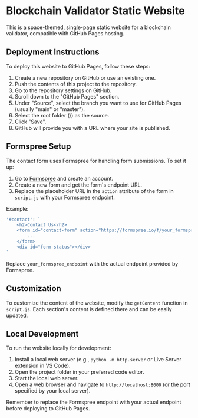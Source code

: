 # Blockchain Validator Static Website

This is a space-themed, single-page static website for a blockchain validator, compatible with GitHub Pages hosting.

## Deployment Instructions

To deploy this website to GitHub Pages, follow these steps:

1. Create a new repository on GitHub or use an existing one.
2. Push the contents of this project to the repository.
3. Go to the repository settings on GitHub.
4. Scroll down to the "GitHub Pages" section.
5. Under "Source", select the branch you want to use for GitHub Pages (usually "main" or "master").
6. Select the root folder (/) as the source.
7. Click "Save".
8. GitHub will provide you with a URL where your site is published.

## Formspree Setup

The contact form uses Formspree for handling form submissions. To set it up:

1. Go to [Formspree](https://formspree.io/) and create an account.
2. Create a new form and get the form's endpoint URL.
3. Replace the placeholder URL in the `action` attribute of the form in `script.js` with your Formspree endpoint.

Example:
```javascript
'#contact': `
    <h2>Contact Us</h2>
    <form id="contact-form" action="https://formspree.io/f/your_formspree_endpoint" method="POST">
        ...
    </form>
    <div id="form-status"></div>
`
```

Replace `your_formspree_endpoint` with the actual endpoint provided by Formspree.

## Customization

To customize the content of the website, modify the `getContent` function in `script.js`. Each section's content is defined there and can be easily updated.

## Local Development

To run the website locally for development:

1. Install a local web server (e.g., `python -m http.server` or Live Server extension in VS Code).
2. Open the project folder in your preferred code editor.
3. Start the local web server.
4. Open a web browser and navigate to `http://localhost:8000` (or the port specified by your local server).

Remember to replace the Formspree endpoint with your actual endpoint before deploying to GitHub Pages.
